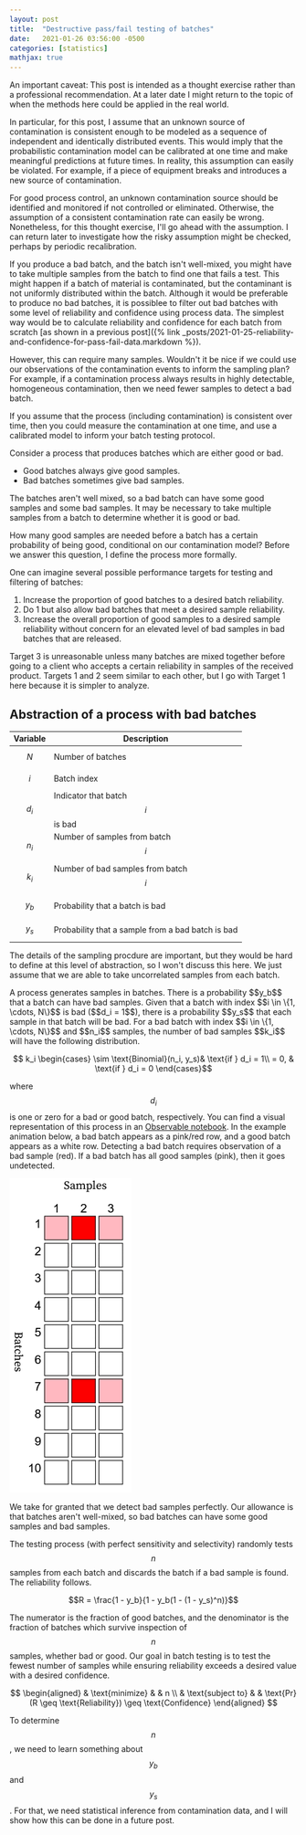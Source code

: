 ```yaml
---
layout: post
title:  "Destructive pass/fail testing of batches"
date:   2021-01-26 03:56:00 -0500
categories: [statistics]
mathjax: true
---
```


<aside class="aside-center"><p>An important caveat: This post is intended as a thought exercise rather than a professional recommendation. At a later date I might return to the topic of when the methods here could be applied in the real world.</p>

<p>In particular, for this post, I assume that an unknown source of contamination is consistent enough to be modeled as a sequence of independent and identically distributed events. This would imply that the probabilistic contamination model can be calibrated at one time and make meaningful predictions at future times. In reality, this assumption can easily be violated. For example, if a piece of equipment breaks and introduces a new source of contamination.</p>

<p>For good process control, an unknown contamination source should be identified and monitored if not controlled or eliminated. Otherwise, the assumption of a consistent contamination rate can easily be wrong. Nonetheless, for this thought exercise, I'll go ahead with the assumption. I can return later to investigate how the risky assumption might be checked, perhaps by periodic recalibration.</p></aside>

If you produce a bad batch, and the batch isn't well-mixed, you might have to take multiple samples from the batch to find one that fails a test. This might happen if a batch of material is contaminated, but the contaminant is not uniformly distributed within the batch. Although it would be preferable to produce no bad batches, it is possiblee to filter out bad batches with some level of reliability and confidence using process data. The simplest way would be to calculate reliability and confidence for each batch from scratch [as shown in a previous post]({% link _posts/2021-01-25-reliability-and-confidence-for-pass-fail-data.markdown %}).

However, this can require many samples. Wouldn't it be nice if we could use our observations of the contamination events to inform the sampling plan? For example, if a contamination process always results in highly detectable, homogeneous contamination, then we need fewer samples to detect a bad batch.

If you assume that the process (including contamination) is consistent over time, then you could measure the contamination at one time, and use a calibrated model to inform your batch testing protocol.

Consider a process that produces batches which are either good or bad.

- Good batches always give good samples.
- Bad batches sometimes give bad samples.

The batches aren't well mixed, so a bad batch can have some good samples and some bad samples. It may be necessary to take multiple samples from a batch to determine whether it is good or bad.

How many good samples are needed before a batch has a certain probability of being good, conditional on our contamination model? Before we answer this question, I define the process more formally.

<aside class="aside-center"><p>One can imagine several possible performance targets for testing and filtering of batches:</p>

<ol>
<li>Increase the proportion of good batches to a desired batch reliability.</li>
<li>Do 1 but also allow bad batches that meet a desired sample reliability.</li>
<li>Increase the overall proportion of good samples to a desired sample reliability without concern for an elevated level of bad samples in bad batches that are released.</li>
</ol>

<p>Target 3 is unreasonable unless many batches are mixed together before going to a client who accepts a certain reliability in samples of the received product. Targets 1 and 2 seem similar to each other, but I go with Target 1 here because it is simpler to analyze.</p></aside>

## Abstraction of a process with bad batches

|Variable|Description|
|----|----|
| $$N$$ |  Number of batches |
| $$i$$ |  Batch index |
| $$d_i$$ |  Indicator that batch $$i$$ is bad |
| $$n_i$$ |  Number of samples from batch $$i$$ |
| $$k_i$$ |  Number of bad samples from batch $$i$$ |
| $$y_b$$ |  Probability that a batch is bad |
| $$y_s$$ |  Probability that a sample from a bad batch is bad |

<aside><p>The details of the sampling procdure are important, but they would be hard to define at this level of abstraction, so I won't discuss this here. We just assume that we are able to take uncorrelated samples from each batch.</p></aside>
A process generates samples in batches. There is a probability $$y_b$$ that a batch can have bad samples. Given that a batch with index $$i \in \{1, \cdots, N\}$$ is bad ($$d_i = 1$$), there is a probability $$y_s$$ that each sample in that batch will be bad. For a bad batch with index $$i \in \{1, \cdots, N\}$$ and $$n_i$$ samples, the number of bad samples $$k_i$$ will have the following distribution.

$$    k_i
\begin{cases}
    \sim \text{Binomial}(n_i, y_s)& \text{if } d_i = 1\\
    = 0,              & \text{if } d_i = 0
\end{cases}$$

where $$d_i$$ is one or zero for a bad or good batch, respectively. You can find a visual representation of this process in an [Observable notebook](https://observablehq.com/@khuston/destructive-pass-fail-testing-of-batches). In the example animation below, a bad batch appears as a pink/red row, and a good batch appears as a white row. Detecting a bad batch requires observation of a bad sample (red). If a bad batch has all good samples (pink), then it goes undetected.

![Reliability with beta plot](/assets/images/batch_testing_animation.gif)

<aside><p>We take for granted that we detect bad samples perfectly. Our allowance is that batches aren't well-mixed, so bad batches can have some good samples and bad samples.</p></aside>

The testing process (with perfect sensitivity and selectivity) randomly tests $$n$$ samples from each batch and discards the batch if a bad sample is found. The reliability follows.

$$R = \frac{1 - y_b}{1 - y_b(1 - (1 - y_s)^n)}$$

The numerator is the fraction of good batches, and the denominator is the fraction of batches which survive inspection of $$n$$ samples, whether bad or good. Our goal in batch testing is to test the fewest number of samples while ensuring reliability exceeds a desired value with a desired confidence.

$$
\begin{aligned}
& \text{minimize}
& & n \\
& \text{subject to}
& & \text{Pr}(R \geq \text{Reliability}) \geq \text{Confidence}
\end{aligned}
$$

To determine $$n$$, we need to learn something about $$y_b$$ and $$y_s$$. For that, we need statistical inference from contamination data, and I will show how this can be done in a future post.